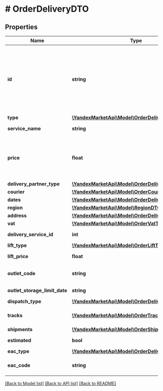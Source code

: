 # # OrderDeliveryDTO

## Properties

Name | Type | Description | Notes
------------ | ------------- | ------------- | -------------
**id** | **string** | {% note warning \&quot;Этот параметр устарел\&quot; %}  Не используйте его.  {% endnote %}  Идентификатор доставки, присвоенный магазином.  Указывается, только если магазин передал данный идентификатор в ответе на запрос методом &#x60;POST cart&#x60;. | [optional]
**type** | [**\YandexMarketApi\Model\OrderDeliveryType**](OrderDeliveryType.md) |  |
**service_name** | **string** | Наименование службы доставки. |
**price** | **float** | {% note warning \&quot;Этот параметр устарел\&quot; %}  Стоимость доставки смотрите в параметре &#x60;deliveryTotal&#x60;.  {% endnote %}  Стоимость доставки в валюте заказа. | [optional]
**delivery_partner_type** | [**\YandexMarketApi\Model\OrderDeliveryPartnerType**](OrderDeliveryPartnerType.md) |  |
**courier** | [**\YandexMarketApi\Model\OrderCourierDTO**](OrderCourierDTO.md) |  | [optional]
**dates** | [**\YandexMarketApi\Model\OrderDeliveryDatesDTO**](OrderDeliveryDatesDTO.md) |  |
**region** | [**\YandexMarketApi\Model\RegionDTO**](RegionDTO.md) |  | [optional]
**address** | [**\YandexMarketApi\Model\OrderDeliveryAddressDTO**](OrderDeliveryAddressDTO.md) |  | [optional]
**vat** | [**\YandexMarketApi\Model\OrderVatType**](OrderVatType.md) |  | [optional]
**delivery_service_id** | **int** | Идентификатор службы доставки. |
**lift_type** | [**\YandexMarketApi\Model\OrderLiftType**](OrderLiftType.md) |  | [optional]
**lift_price** | **float** | Стоимость подъема на этаж. | [optional]
**outlet_code** | **string** | Идентификатор пункта самовывоза, присвоенный магазином. | [optional]
**outlet_storage_limit_date** | **string** | Формат даты: &#x60;ДД-ММ-ГГГГ&#x60;. | [optional]
**dispatch_type** | [**\YandexMarketApi\Model\OrderDeliveryDispatchType**](OrderDeliveryDispatchType.md) |  | [optional]
**tracks** | [**\YandexMarketApi\Model\OrderTrackDTO[]**](OrderTrackDTO.md) | Информация для отслеживания перемещений посылки. | [optional]
**shipments** | [**\YandexMarketApi\Model\OrderShipmentDTO[]**](OrderShipmentDTO.md) | Информация о посылках. | [optional]
**estimated** | **bool** | Приблизительная ли дата доставки. | [optional]
**eac_type** | [**\YandexMarketApi\Model\OrderDeliveryEacType**](OrderDeliveryEacType.md) |  | [optional]
**eac_code** | **string** | Код подтверждения ЭАПП (для типа &#x60;MERCHANT_TO_COURIER&#x60;). | [optional]

[[Back to Model list]](../../README.md#models) [[Back to API list]](../../README.md#endpoints) [[Back to README]](../../README.md)
